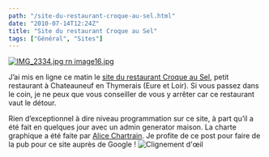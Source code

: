 ```yaml
---
path: "/site-du-restaurant-croque-au-sel.html"
date: "2010-07-14T12:24Z"
title: "Site du restaurant Croque au Sel"
tags: ["Général", "Sites"]
---
```


[![IMG_2334.jpg rn image16.jpg](http://lh3.ggpht.com/_lEhuTvDBOnM/TD2QTsXL2hI/AAAAAAAAAMY/pQlkeD51TUI/IMG_2334.jpg%20rn%20image16.jpg_thumb.png?imgmax=800 "IMG_2334.jpg rn image16.jpg")](http://lh6.ggpht.com/_lEhuTvDBOnM/TD2QS4BRRUI/AAAAAAAAAMU/O4fJwLM0FVY/s1600-h/IMG_2334.jpg%20rn%20image16.jpg%5B2%5D.png)

J’ai mis en ligne ce matin le [site du restaurant Croque au Sel](http://www.croque-au-sel.fr.cr/), petit restaurant à Chateauneuf en Thymerais (Eure et Loir). Si vous passez dans le coin, je ne peux que vous conseiller de vous y arrêter car ce restaurant vaut le détour.

Rien d’exceptionnel à dire niveau programmation sur ce site, à part qu’il a été fait en quelques jour avec un admin generator maison. La charte graphique a été faite par [Alice Chartrain](http://alice-chartrain.sup.fr/). Je profite de ce post pour faire de la pub pour ce site auprès de Google ! ![Clignement d'œil](http://lh3.ggpht.com/_lEhuTvDBOnM/TD2YERq0KxI/AAAAAAAAAMg/HGmx4_4l2tg/wlEmoticon-winkingsmile%5B2%5D.png?imgmax=800)
